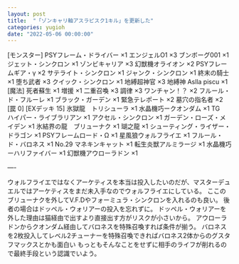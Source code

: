 ```yaml
---
layout: post
title:  "「ゾンキャリ軸アスラピスク1キル」を更新した"
categories: yugioh
date: "2022-05-06 00:00:00"
---
```


[モンスター]
PSYフレーム・ドライバー ×1
エンジェルO1 ×3
ブンボーグ001  ×1
ジェット・シンクロン ×1
ゾンビキャリア ×3
幻獣機オライオン ×2
PSYフレームギア・γ  ×2
サテライト・シンクロン ×1
ジャンク・シンクロン ×1
終末の騎士 ×1
堕ち武者 ×3
クイック・シンクロン ×1
地縛超神官 ×3
地縛神 Aslla piscu  ×1
[魔法]
死者蘇生 ×1
増援 ×1
二重召喚 ×3
調律 ×3
ワンチャン！？ ×2
フルール・ド・フルーレ ×1
ブラック・ガーデン ×1
緊急テレポート ×2
墓穴の指名者 ×2
[罠 0]
[EXデッキ 15]
氷獄龍　トリシューラ ×1
水晶機巧ークオンダム ×1
TG　ハイパー・ライブラリアン ×1
アクセル・シンクロン ×1
ガーデン・ローズ・メイデン ×1
氷結界の龍　ブリューナク ×1
瑚之龍 ×1
シューティング・ライザー・ドラゴン ×1
PSYフレームロード・Ω  ×1
星風狼ウォルフライエ ×1
フルール・ド・バロネス ×1
No.29 マネキンキャット ×1
転生炎獣アルミラージ ×1
水晶機巧ーハリファイバー ×1
幻獣機アウローラドン ×1

—-

ウォルフライエではなくアーケティスを本当は投入したいのだが、マスターデュエルではアーケティスをまだ未入手なのでウォルフライエにしている。
ここのブリューナクを外してV.F.Dやフォーミュラ・シンクロンを入れるのも良い。
後者の場合はドッペル・ウォリアーの投入を忘れずに。
ドッペル・ウォリアーを外した理由は猫経由で出すより直接出す方がリスクが小さいから。
アウローラドンからクオンダム経由してバロネスを特殊召喚すれば条件が揃う。
バロネスを2枚投入してレベル2チューナーを特殊召喚できればバロネス2体からのグスタフマックスとかも面白い
もっともそんなことをせずに相手のライフが削れるので最終手段という認識でいよう。
